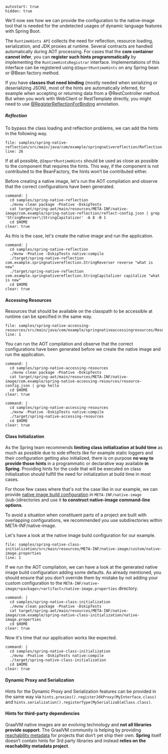```terminal:interrupt
autostart: true
hidden: true
```
We'll now see how we can provide the configuration to the native-image tool that is needed for the undetected usages of dynamic language features with Spring Boot.

The `RuntimeHints API` collects the need for reflection, resource loading, serialization, and JDK proxies at runtime. 
Several contracts are handled automatically during AOT processing. For cases that the **core container cannot infer**, you can **register such hints programmatically** by implementing the `RuntimeHintsRegistrar` interface. Implementations of this interface can be registered using `@ImportRuntimeHints` on any Spring bean or @Bean factory method.

If you have **classes that need binding** (mostly needed when serializing or deserializing JSON), most of the hints are automatically inferred, for example when accepting or returning data from a @RestController method. But when you work with WebClient or RestTemplate directly, you might need to use [@RegisterReflectionForBinding](https://docs.spring.io/spring-framework/docs/current/javadoc-api/org/springframework/aot/hint/annotation/RegisterReflectionForBinding.html) annotation.

##### Reflection
To bypass the class loading and reflection problems, we can add the hints in the following way.
```editor:open-file
file: samples/spring-native-reflection/src/main/java/com/example/springnativereflection/Reflection.java
line: 26
```
If at all possible, `@ImportRuntimeHints` should be used as close as possible to the component that requires the hints. This way, if the component is not contributed to the BeanFactory, the hints won’t be contributed either.

Before creating a native image, let's run the AOT compilation and observe that the correct configurations have been generated.
```terminal:execute
command: |
  cd samples/spring-native-reflection
  ./mvnw clean package -Pnative -DskipTests
  cat target/spring-aot/main/resources/META-INF/native-image/com.example/spring-native-reflection/reflect-config.json | grep 'StringReverser\|StringCapitalizer' -A 8 -B 1
  cd $HOME
clear: true
```

As this is the case, let's create the native image and run the application.
```terminal:execute
command: |
  cd samples/spring-native-reflection
  ./mvnw -Pnative -DskipTests native:compile 
  ./target/spring-native-reflection com.example.springnativereflection.StringReverser reverse "what is new"
  ./target/spring-native-reflection com.example.springnativereflection.StringCapitalizer capitalize "what is new"
  cd $HOME
clear: true
```

#### Accessing Resources
Resources that should be available on the classpath to be accessible at runtime can be specified in the same way.
```editor:open-file
file: samples/spring-native-accessing-resources/src/main/java/com/example/springnativeaccessingresources/ResourceAccess.java
line: 1
```

You can run the AOT compilation and observe that the correct configurations have been generated before we create the native image and run the application.
```terminal:execute
command: |
  cd samples/spring-native-accessing-resources
  ./mvnw clean package -Pnative -DskipTests
  cat target/spring-aot/main/resources/META-INF/native-image/com.example/spring-native-accessing-resources/resource-config.json | grep hello
  cd $HOME
clear: true
```

```terminal:execute
command: |
  cd samples/spring-native-accessing-resources
  ./mvnw -Pnative -DskipTests native:compile 
  ./target/spring-native-accessing-resources
  cd $HOME
clear: true
```
#### Class Initialization
As the Spring team recommends **limiting class initialization at build time** as much as possible due to side effects like for example static loggers and their configuration getting also initialized, there is on purpose **no way to provide those hints** in a programmatic or declarative way available **in Spring**. Providing hints for the code that will be executed on class initialization should fulfill the need for initialization at build time in most cases.

For those few cases where that's not the case like in our example, we can provide [native image build configuration](https://www.graalvm.org/22.3/reference-manual/native-image/overview/BuildConfiguration/) in `META-INF/native-image` (sub-)directories and use it **to construct native-image command-line options**.

To avoid a situation when constituent parts of a project are built with overlapping configurations, we recommended you use subdirectories within META-INF/native-image.

Let's have a look at the native image build configuration for our example.
```editor:open-file
file: samples/spring-native-class-initialization/src/main/resources/META-INF/native-image/custom/native-image.properties
line: 1
```

If we run the AOT compilation, we can have a look at the generated native image build configuration adding some defaults. As already mentioned, you should ensure that you don't override them by mistake by not adding your custom configuration to the `META-INF/native-image/<package>/<artifact>/native-image.properties` directory. 
```terminal:execute
command: |
  cd samples/spring-native-class-initialization
  ./mvnw clean package -Pnative -DskipTests
  cat target/spring-aot/main/resources/META-INF/native-image/com.example/spring-native-class-initialization/native-image.properties
  cd $HOME
clear: true
```

Now it's time that our application works like expected.
```terminal:execute
command: |
  cd samples/spring-native-class-initialization
  ./mvnw -Pnative -DskipTests native:compile 
  ./target/spring-native-class-initialization
  cd $HOME
clear: true
```

#### Dynamic Proxy and Serialization
Hints for the Dynamic Proxy and Serialization features can be provided in the same way via `hints.proxies().registerJdkProxy(MyInterface.class)` and `hints.serialization().registerType(MySerializableClass.class)`.

#### Hints for third-party dependencies
GraalVM native images are an evolving technology and **not all libraries provide support**. The GraalVM community is helping by providing [reachability metadata](https://github.com/oracle/graalvm-reachability-metadata) for projects that don’t yet ship their own. **Spring** itself doesn’t contain hints for 3rd party libraries and instead **relies on the reachability metadata project**.